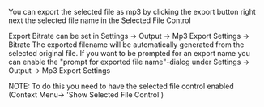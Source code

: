 You can export the selected file as mp3 by clicking the export button right next the selected file name in the Selected File Control

Export Bitrate can be set in Settings -> Output -> Mp3 Export Settings -> Bitrate
The exported filename will be automatically generated from the selected original file.
If you want to be prompted for an export name you can enable the "prompt for exported file name"-dialog under
Settings -> Output -> Mp3 Export Settings

NOTE: To do this you need to have the selected file control enabled (Context Menu-> 'Show Selected File Control')